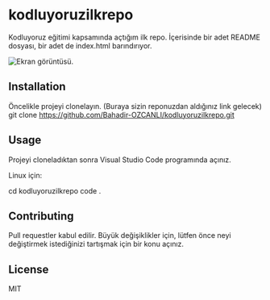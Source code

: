 # kodluyoruzilkrepo
Kodluyoruz eğitimi kapsamında açtığım ilk repo. İçerisinde bir adet README dosyası, bir adet de index.html barındırıyor.

![Ekran görüntüsü.](kodluyoruzilkrepo.png "image title")

## Installation
Öncelikle projeyi clonelayın. (Buraya sizin reponuzdan aldığınız link gelecek)
git clone https://github.com/Bahadir-OZCANLI/kodluyoruzilkrepo.git

## Usage
Projeyi cloneladıktan sonra Visual Studio Code programında açınız.

Linux için:

cd kodluyoruzilkrepo
code .

## Contributing
Pull requestler kabul edilir. Büyük değişiklikler için, lütfen önce neyi değiştirmek istediğinizi tartışmak için bir konu açınız.

## License
MIT
